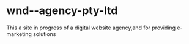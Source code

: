 # wnd--agency-pty-ltd

This a site in progress of a digital website agency,and for providing e-marketing solutions  
